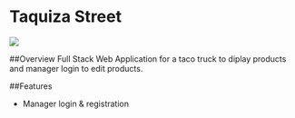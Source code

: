 # Taquiza Street

<img src="[https://github.com/alexpablo-code/](https://github.com/alexpablo-code/taquiza_street_web/blob/main/client/src/components/images/Screenshot_home.jpg)" /> 

##Overview
Full Stack Web Application for a taco truck to diplay products and manager login to edit products.


##Features

* Manager login & registration
